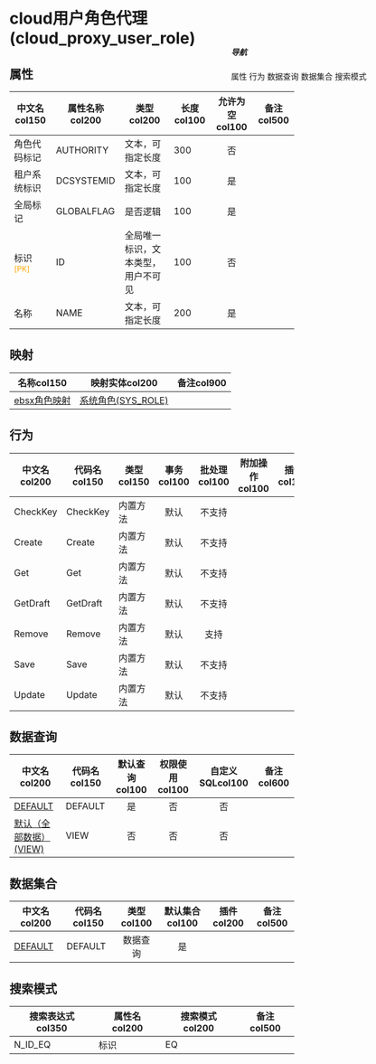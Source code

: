# cloud用户角色代理(cloud_proxy_user_role)  <!-- {docsify-ignore-all} -->


## 属性
|    中文名col150 | 属性名称col200           | 类型col200     | 长度col100    |允许为空col100    |  备注col500  |
| --------   |------------| -----  | -----  | :----: | -------- |
|角色代码标记|AUTHORITY|文本，可指定长度|300|否||
|租户系统标识|DCSYSTEMID|文本，可指定长度|100|是||
|全局标记|GLOBALFLAG|是否逻辑|100|是||
|标识<sup class="footnote-symbol"><font color=orange>[PK]</font></sup>|ID|全局唯一标识，文本类型，用户不可见|100|否||
|名称|NAME|文本，可指定长度|200|是||


## 映射
| 名称col150    | 映射实体col200   | 备注col900  |
| -------- |----------  |----- |
|[ebsx角色映射](module/cloud_proxy/cloud_proxy_user_role/demap/DEMap)|[系统角色(SYS_ROLE)](module/ebsx/Role)||

## 行为
| 中文名col200    | 代码名col150    | 类型col150    | 事务col100   | 批处理col100   | 附加操作col100  | 插件col150    |  备注col300  |
| -------- |---------- |----------- |:----:|:----:|---------| ----- | ----- |
|CheckKey|CheckKey|内置方法|默认|不支持||||
|Create|Create|内置方法|默认|不支持||||
|Get|Get|内置方法|默认|不支持||||
|GetDraft|GetDraft|内置方法|默认|不支持||||
|Remove|Remove|内置方法|默认|支持||||
|Save|Save|内置方法|默认|不支持||||
|Update|Update|内置方法|默认|不支持||||

## 数据查询
| 中文名col200    | 代码名col150    | 默认查询col100 | 权限使用col100 | 自定义SQLcol100 |  备注col600|
| --------  | --------   | :----:  |:----:  | :----:  |----- |
|[DEFAULT](module/cloud_proxy/cloud_proxy_user_role/query/Default)|DEFAULT|是|否 |否 ||
|[默认（全部数据）(VIEW)](module/cloud_proxy/cloud_proxy_user_role/query/View)|VIEW|否|否 |否 ||

## 数据集合
| 中文名col200  | 代码名col150  | 类型col100 | 默认集合col100 |   插件col200|   备注col500|
| --------  | --------   | :----:   | :----:   | ----- |----- |
|[DEFAULT](module/cloud_proxy/cloud_proxy_user_role/dataset/Default)|DEFAULT|数据查询|是|||

## 搜索模式
|   搜索表达式col350   |    属性名col200    |    搜索模式col200        |备注col500  |
| -------- |------------|------------|------|
|N_ID_EQ|标识|EQ||

<div style="display: block; overflow: hidden; position: fixed; top: 140px; right: 100px;">

##### 导航
<el-anchor >
<el-anchor-link :href="`#/module/cloud_proxy/cloud_proxy_user_role?id=属性`">
  属性
</el-anchor-link>
<el-anchor-link :href="`#/module/cloud_proxy/cloud_proxy_user_role?id=行为`">
  行为
</el-anchor-link>
<el-anchor-link :href="`#/module/cloud_proxy/cloud_proxy_user_role?id=数据查询`">
  数据查询
</el-anchor-link>
<el-anchor-link :href="`#/module/cloud_proxy/cloud_proxy_user_role?id=数据集合`">
  数据集合
</el-anchor-link>
<el-anchor-link :href="`#/module/cloud_proxy/cloud_proxy_user_role?id=搜索模式`">
  搜索模式
</el-anchor-link>
</el-anchor>
</div>

<script>
 const { createApp } = Vue
  createApp({
    data() {
      return {



      }
    },
    methods: {
    }
  }).use(ElementPlus).mount('#app')
</script>